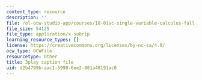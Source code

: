 ```yaml
---
content_type: resource
description: ''
file: /ol-ocw-studio-app/courses/18-01sc-single-variable-calculus-fall-2010/d2b4799baac159986ee2881a48191ac0_PNTnmH6jsRI.srt
file_size: 54125
file_type: application/x-subrip
learning_resource_types: []
license: https://creativecommons.org/licenses/by-nc-sa/4.0/
ocw_type: OCWFile
resourcetype: Other
title: 3play caption file
uid: d2b4799b-aac1-5998-6ee2-881a48191ac0
---
```

